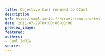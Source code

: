 ```yaml
---
title: Objective Caml renamed to OCaml
description:
url: http://caml.inria.fr/ocaml/name.en.html
date: 2011-07-29T00:00:00-00:00
preview_image:
featured:
authors:
- Caml INRIA
source:
---
```



